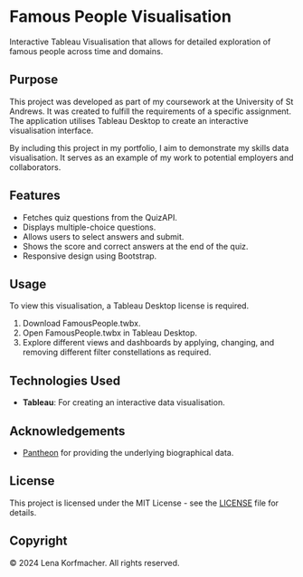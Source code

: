 # Famous People Visualisation

Interactive Tableau Visualisation that allows for detailed exploration of famous people across time and domains.

## Purpose

This project was developed as part of my coursework at the University of St Andrews. It was created to fulfill the requirements of a specific assignment. The application utilises Tableau Desktop to create an interactive visualisation interface.

By including this project in my portfolio, I aim to demonstrate my skills data visualisation. It serves as an example of my work to potential employers and collaborators.


## Features

- Fetches quiz questions from the QuizAPI.
- Displays multiple-choice questions.
- Allows users to select answers and submit.
- Shows the score and correct answers at the end of the quiz.
- Responsive design using Bootstrap.

## Usage

To view this visualisation, a Tableau Desktop license is required.

1. Download FamousPeople.twbx.
2. Open FamousPeople.twbx in Tableau Desktop.
3. Explore different views and dashboards by applying, changing, and removing different filter constellations as required.

## Technologies Used

- **Tableau**: For creating an interactive data visualisation.

## Acknowledgements

- [Pantheon](https://pantheon.world/data/faq) for providing the underlying biographical data.

## License

This project is licensed under the MIT License - see the [LICENSE](LICENSE) file for details.

## Copyright

© 2024 Lena Korfmacher. All rights reserved.
